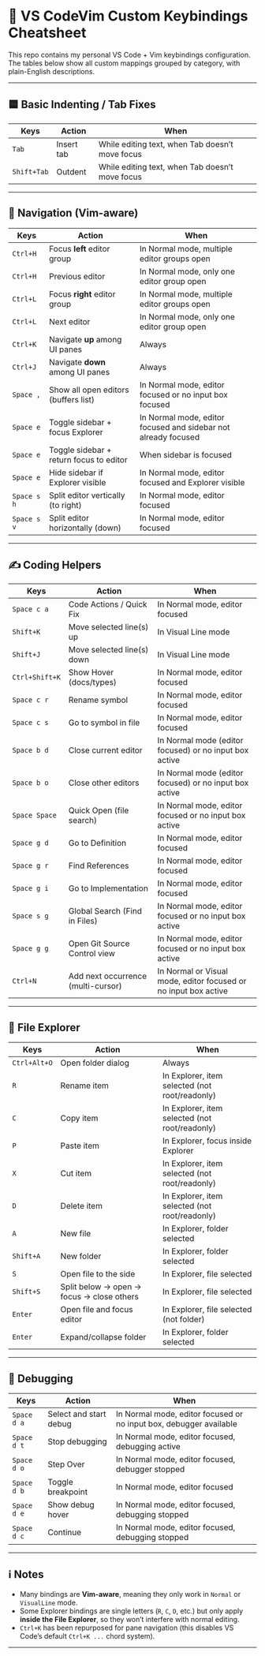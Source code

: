 # 📖 VS CodeVim Custom Keybindings Cheatsheet

This repo contains my personal VS Code + Vim keybindings configuration.  
The tables below show all custom mappings grouped by category, with plain-English descriptions.

---

## 🟦 Basic Indenting / Tab Fixes

| Keys        | Action     | When                                            |
| ----------- | ---------- | ----------------------------------------------- |
| `Tab`       | Insert tab | While editing text, when Tab doesn’t move focus |
| `Shift+Tab` | Outdent    | While editing text, when Tab doesn’t move focus |

---

## 🧭 Navigation (Vim-aware)

| Keys        | Action                                  | When                                                           |
| ----------- | --------------------------------------- | -------------------------------------------------------------- |
| `Ctrl+H`    | Focus **left** editor group             | In Normal mode, multiple editor groups open                    |
| `Ctrl+H`    | Previous editor                         | In Normal mode, only one editor group open                     |
| `Ctrl+L`    | Focus **right** editor group            | In Normal mode, multiple editor groups open                    |
| `Ctrl+L`    | Next editor                             | In Normal mode, only one editor group open                     |
| `Ctrl+K`    | Navigate **up** among UI panes          | Always                                                         |
| `Ctrl+J`    | Navigate **down** among UI panes        | Always                                                         |
| `Space ,`   | Show all open editors (buffers list)    | In Normal mode, editor focused or no input box focused         |
| `Space e`   | Toggle sidebar + focus Explorer         | In Normal mode, editor focused and sidebar not already focused |
| `Space e`   | Toggle sidebar + return focus to editor | When sidebar is focused                                        |
| `Space e`   | Hide sidebar if Explorer visible        | In Normal mode, editor focused and Explorer visible            |
| `Space s h` | Split editor vertically (to right)      | In Normal mode, editor focused                                 |
| `Space s v` | Split editor horizontally (down)        | In Normal mode, editor focused                                 |

---

## ✍️ Coding Helpers

| Keys           | Action                             | When                                                            |
| -------------- | ---------------------------------- | --------------------------------------------------------------- |
| `Space c a`    | Code Actions / Quick Fix           | In Normal mode, editor focused                                  |
| `Shift+K`      | Move selected line(s) up           | In Visual Line mode                                             |
| `Shift+J`      | Move selected line(s) down         | In Visual Line mode                                             |
| `Ctrl+Shift+K` | Show Hover (docs/types)            | In Normal mode, editor focused                                  |
| `Space c r`    | Rename symbol                      | In Normal mode, editor focused                                  |
| `Space c s`    | Go to symbol in file               | In Normal mode, editor focused                                  |
| `Space b d`    | Close current editor               | In Normal mode (editor focused) or no input box active          |
| `Space b o`    | Close other editors                | In Normal mode (editor focused) or no input box active          |
| `Space Space`  | Quick Open (file search)           | In Normal mode, editor focused or no input box active           |
| `Space g d`    | Go to Definition                   | In Normal mode, editor focused                                  |
| `Space g r`    | Find References                    | In Normal mode, editor focused                                  |
| `Space g i`    | Go to Implementation               | In Normal mode, editor focused                                  |
| `Space s g`    | Global Search (Find in Files)      | In Normal mode, editor focused or no input box active           |
| `Space g g`    | Open Git Source Control view       | In Normal mode, editor focused or no input box active           |
| `Ctrl+N`       | Add next occurrence (multi-cursor) | In Normal or Visual mode, editor focused or no input box active |

---

## 📁 File Explorer

| Keys         | Action                                    | When                                           |
| ------------ | ----------------------------------------- | ---------------------------------------------- |
| `Ctrl+Alt+O` | Open folder dialog                        | Always                                         |
| `R`          | Rename item                               | In Explorer, item selected (not root/readonly) |
| `C`          | Copy item                                 | In Explorer, item selected (not root/readonly) |
| `P`          | Paste item                                | In Explorer, focus inside Explorer             |
| `X`          | Cut item                                  | In Explorer, item selected (not root/readonly) |
| `D`          | Delete item                               | In Explorer, item selected (not root/readonly) |
| `A`          | New file                                  | In Explorer, folder selected                   |
| `Shift+A`    | New folder                                | In Explorer, folder selected                   |
| `S`          | Open file to the side                     | In Explorer, file selected                     |
| `Shift+S`    | Split below → open → focus → close others | In Explorer, file selected                     |
| `Enter`      | Open file and focus editor                | In Explorer, file selected (not folder)        |
| `Enter`      | Expand/collapse folder                    | In Explorer, folder selected                   |

---

## 🐞 Debugging

| Keys        | Action                 | When                                                               |
| ----------- | ---------------------- | ------------------------------------------------------------------ |
| `Space d a` | Select and start debug | In Normal mode, editor focused or no input box, debugger available |
| `Space d t` | Stop debugging         | In Normal mode, editor focused, debugging active                   |
| `Space d o` | Step Over              | In Normal mode, editor focused, debugger stopped                   |
| `Space d b` | Toggle breakpoint      | In Normal mode, editor focused                                     |
| `Space d e` | Show debug hover       | In Normal mode, editor focused, debugging stopped                  |
| `Space d c` | Continue               | In Normal mode, editor focused, debugging stopped                  |

---

## ℹ️ Notes

- Many bindings are **Vim-aware**, meaning they only work in `Normal` or `VisualLine` mode.
- Some Explorer bindings are single letters (`R`, `C`, `D`, etc.) but only apply **inside the File Explorer**, so they won’t interfere with normal editing.
- `Ctrl+K` has been repurposed for pane navigation (this disables VS Code’s default `Ctrl+K ...` chord system).

---
